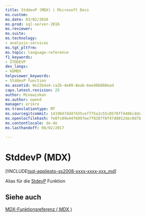 ```yaml
---
title: StddevP (MDX) | Microsoft Docs
ms.custom: 
ms.date: 03/02/2016
ms.prod: sql-server-2016
ms.reviewer: 
ms.suite: 
ms.technology:
- analysis-services
ms.tgt_pltfrm: 
ms.topic: language-reference
f1_keywords:
- STDDEVP
dev_langs:
- kbMDX
helpviewer_keywords:
- StddevP function
ms.assetid: 0e22b4a4-ca2b-4e89-8eab-6ee49b888ead
caps.latest.revision: 25
author: Minewiskan
ms.author: owend
manager: erikre
ms.translationtype: MT
ms.sourcegitcommit: 1419847dd47435cef775a2c55c0578ff4406cddc
ms.openlocfilehash: fe8fc09e44f6997ee7f8387f8f47d8012dec0d7b
ms.contentlocale: de-de
ms.lasthandoff: 08/02/2017

---
```

# <a name="stddevp-mdx"></a>StddevP (MDX)
[!INCLUDE[tsql-appliesto-ss2008-xxxx-xxxx-xxx_md](../includes/tsql-appliesto-ss2008-xxxx-xxxx-xxx-md.md)]

  Alias für die [StdevP](../mdx/stdevp-mdx.md) Funktion  
  
## <a name="see-also"></a>Siehe auch  
 [MDX-Funktionsreferenz &#40; MDX &#41;](../mdx/mdx-function-reference-mdx.md)  
  
  

